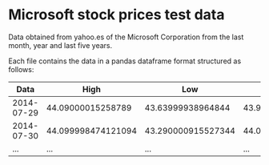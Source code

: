 # Microsoft stock prices test data

Data obtained from yahoo.es of the Microsoft Corporation from the last month, year and last five years.

Each file contains the data in a pandas dataframe format structured as follows:

| Data		|High			| Low			| Open			| Close			| Volume	| Adj Close	   |
| ------------- |-----------------------|-----------------------|-----------------------|-----------------------|---------------|------------------|
| 2014-07-29	| 44.09000015258789	| 43.63999938964844	| 43.90999984741211	| 43.88999938964844	| 27763100.0	| 39.1750373840332 |
| 2014-07-30	| 44.099998474121094	| 43.290000915527344	| 44.06999969482422	| 43.58000183105469	| 31921400.0	| 38.89834976196289|
| ...		| ...			| ...			| ...			| ...			| ...		| ...		   |
